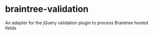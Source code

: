 # braintree-validation
An adapter for the jQuery validation plugin to process Braintree hosted fields

